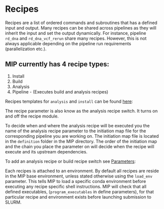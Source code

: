 # Recipes
Recipes are a list of ordered commands and subroutines that has a defined input and output. Many recipes can be shared across pipelines as they will inherit the input and set the output dynamically. For instance, pipeline `rd_dna` and `rd_dna_vcf_rerun` share many recipes. However, this is not always applicable depending on the pipeline run requirements (parallelization etc.).

## MIP currently has 4 recipe types:
1. Install
2. Build
3. Analysis
4. Pipeline - (Executes build and analysis recipes)

Recipes templates for `analysis` and `install` can be found [here](https://github.com/Clinical-Genomics/MIP/blob/develop/templates/code):

The recipe parameter is also know as the analysis recipe switch. It turns on and off the recipe module.

To decide when and where the analysis recipe will be executed you the name of the analysis recipe parameter to the initiation map file for the corresponding pipeline you are working on. The initiation map file is located in the `definition` folder in the MIP directory. The order of the initiation map and the chain you place the parameter on will decide when the recipe will execute and its upstream dependencies.

To add an analysis recipe or build recipe switch see [Parameters](https://github.com/Clinical-Genomics/MIP/blob/develop/documentation/Parameters.md):

Each recipes is attached to an environment. By default all recipes are reside in the MIP base environment, unless stated otherwise using the `load_env` parameter. This tells MIP to load a specific conda environment before executing any recipe specific shell instructions. MIP will check that all defined executables, (`program_executables` in define parameters), for that particular recipe and environment exists before launching submission to SLURM.

